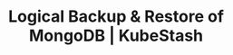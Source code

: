 ---
title: Logical Backup & Restore of MongoDB | KubeStash
menu:
  docs_{{ .version }}:
    identifier: guides-mongodb-backup-kubestash-logical
    name: Logical Backup & Restore
    parent: guides-mongodb-backup-kubestash
    weight: 20
menu_name: docs_{{ .version }}
---